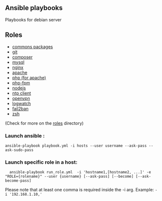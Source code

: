 ## Ansible playbooks

Playbooks for debian server

## Roles

- [commons packages](roles/base)
- [git](roles/git)
- [composer](roles/composer)
- [mysql](roles/mysql)
- [nginx](roles/nginx)
- [apache](roles/apache)
- [php (for apache)](roles/php)
- [php-fpm](roles/php-fpm)
- [nodejs](roles/node)
- [ntp client](roles/ntp)
- [openvpn](roles/openvpn)
- [logwatch](roles/logwatch)
- [fail2ban](roles/fail2ban)
- [zsh](roles/zsh)

(Check for more on the [roles](roles) directory)

### Launch ansible : 

```
ansible-playbook playbook.yml -i hosts --user username --ask-pass --ask-sudo-pass
```

### Launch specific role in a host:

```
  ansible-playbook run_role.yml  -i 'hostname1,[hostname2, ...]' -e "ROLE={rolename}" --user {username} [--ask-pass] [--become] [--ask-become-pass]
```

Please note that at least one comma is required inside the -i arg. Example: `-i '192.168.1.10,'`
